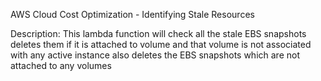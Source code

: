 AWS Cloud Cost Optimization - Identifying Stale Resources

Description:
This lambda function will check all the stale EBS snapshots deletes them if it is attached to volume and that volume is not associated with any active instance also deletes the EBS snapshots which are not attached to any volumes
